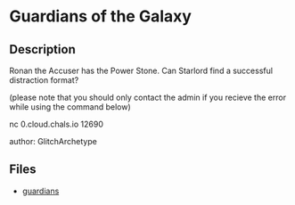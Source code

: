 # Guardians of the Galaxy

## Description

Ronan the Accuser has the Power Stone. Can Starlord find a successful distraction format?
(please note that you should only contact the admin if you recieve the error while using the command below)

nc 0.cloud.chals.io 12690

author: GlitchArchetype

## Files

* [guardians](files/guardians)


